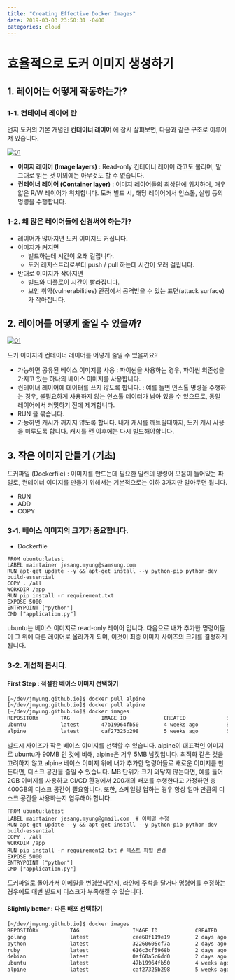 ```yaml
---
title: "Creating Effective Docker Images"
date: 2019-03-03 23:50:31 -0400
categories: cloud
---
```

# 효율적으로 도커 이미지 생성하기

## 1. 레이어는 어떻게 작동하는가?

### 1-1. 컨테이너 레이어 란

먼저 도커의 기본 개념인 **컨테이너 레이어** 에 잠시 살펴보면, 다음과 같은 구조로 이루어져 있습니다.

[![01](https://docs.docker.com/storage/storagedriver/images/container-layers.jpg)]()

- **이미지 레이어 (Image layers)** : Read-only 컨테이너 레이어 라고도 불리며, 말 그대로 읽는 것 이외에는 아무것도 할 수 없습니다.
- **컨테이너 레이어 (Container layer)** : 이미지 레이어들의 최상단에 위치하며, 매우 얇은 R/W 레이어가 위치합니다. 도커 빌드 시, 해당 레이어에서 인스톨, 실행 등의 명령을 수행합니다.

### 1-2. 왜 많은 레이어들에 신경써야 하는가?

- 레이어가 많아지면 도커 이미지도 커집니다.
- 이미지가 커지면
  - 빌드하는데 시간이 오래 걸립니다.
  - 도커 레지스트리로부터 push / pull 하는데 시간이 오래 걸립니다.
- 반대로 이미지가 작아지면
  - 빌드와 디플로이 시간이 빨라집니다.
  - 보안 취약(vulnerabilities) 관점에서 공격받을 수 있는 표면(attack surface)가 작아집니다.



## 2. 레이어를 어떻게 줄일 수 있을까?

[![01](https://media.giphy.com/media/5TcBCVA1xlJv2/giphy.gif)]()

도커 이미지의 컨테이너 레이어를 어떻게 줄일 수 있을까요?

- 가능하면 공유된 베이스 이미지를 사용 : 파이썬을 사용하는 경우, 파이썬 의존성을 가지고 있는 하나의 베이스 이미지를 사용합니다.
- 컨테이너 레이어에 데이터를 쓰지 않도록 합니다. : 예를 들면 인스톨 명령을 수행하는 경우, 불필요하게 사용하지 않는 인스톨 데이터가 남아 있을 수 있으므로, 동일 레이어에서 커밋하기 전에 제거합니다.
- RUN 을 묶습니다.
- 가능하면 캐시가 깨지지 않도록 합니다. 내가 캐시를 깨트릴때까지, 도커 캐시 사용을 미루도록 합니다. 캐시를 깬 이후에는 다시 빌드해야합니다.

## 3. 작은 이미지 만들기 (기초)

도커파일 (Dockerfile) : 이미지를 만드는데 필요한 일련의 명령어 모음이 들어있는 파일로, 컨테이너 이미지를 만들기 위해서는 기본적으로는 이하 3가지만 알아두면 됩니다.
- RUN
- ADD
- COPY

### 3-1. 베이스 이미지의 크기가 중요합니다.

- Dockerfile
```
FROM ubuntu:latest
LABEL maintainer jesang.myung@samsung.com
RUN apt-get update --y && apt-get install --y python-pip python-dev build-essential
COPY . /all
WORKDIR /app
RUN pip install -r requirement.txt
EXPOSE 5000
ENTRYPOINT ["python"]
CMD ["application.py"]
```

ubuntu는 베이스 이미지로 read-only 레이어 입니다. 다음으로 내가 추가한 명령어들이 그 위에 다른 레이어로 올라가게 되며, 이것이 최종 이미지 사이즈의 크기를 결정하게 됩니다.

### 3-2. 개선해 봅시다.

#### First Step : 적절한 베이스 이미지 선택하기

```sh
[~/dev/jmyung.github.io]$ docker pull alpine
[~/dev/jmyung.github.io]$ docker pull alpine
[~/dev/jmyung.github.io]$ docker images
REPOSITORY       TAG          IMAGE ID            CREATED             SIZE
ubuntu           latest       47b19964fb50        4 weeks ago         88.1MB
alpine           latest       caf27325b298        5 weeks ago         5.53MB
```

빌드시 사이즈가 작은 베이스 이미지를 선택할 수 있습니다. alpine이 대표적인 이미지로 ubuntu가 90MB 인 것에 비해, alpine은 겨우 5MB 남짓입니다. 최적화 같은 것을 고려하지 않고 alpine 베이스 이미지 위에 내가 추가한 명령어들로 새로운 이미지를 만든다면, 디스크 공간을 줄일 수 있습니다. MB 단위가 크기 와닿지 않는다면, 예를 들어 2GB 이미지를 사용하고 CI/CD 환경에서 200개의 배포를 수행한다고 가정하면 총 400GB의 디스크 공간이 필요합니다. 또한, 스케일링 업하는 경우 항상 얼마 만큼의 디스크 공간을 사용하는지 염두해야 합니다.

```
FROM ubuntu:latest
LABEL maintainer jesang.myung@gmail.com  # 이메일 수정
RUN apt-get update --y && apt-get install --y python-pip python-dev build-essential
COPY . /all
WORKDIR /app
RUN pip install -r requirement2.txt # 텍스트 파일 변경
EXPOSE 5000
ENTRYPOINT ["python"]
CMD ["application.py"]
```
도커파일로 돌아가서 이메일을 변경했다던지, 라인에 주석을 달거나 명령어를 수정하는 경우에도 매번 빌드시 디스크가 부족해질 수 있습니다.

#### Slightly better : 다른 배포 선택하기

```sh
[~/dev/jmyung.github.io]$ docker images
REPOSITORY          TAG                 IMAGE ID            CREATED             SIZE
golang              latest              cee68f119e19        2 days ago          772MB
python              latest              32260605cf7a        2 days ago          929MB
ruby                latest              616c3cf5968b        2 days ago          870MB
debian              latest              0af60a5c6dd0        2 days ago          101MB
ubuntu              latest              47b19964fb50        4 weeks ago         88.1MB
alpine              latest              caf27325b298        5 weeks ago         5.53MB
```
